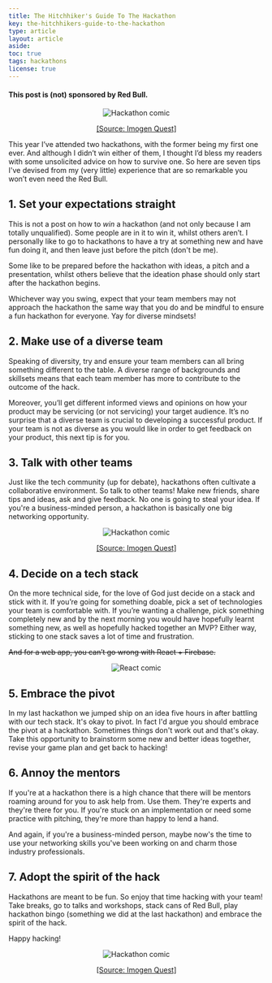 ```yaml
---
title: The Hitchhiker's Guide To The Hackathon
key: the-hitchhikers-guide-to-the-hackathon
type: article
layout: article
aside:
toc: true
tags: hackathons
license: true
---
```


#### This post is (not) sponsored by Red Bull.

<span style="display:block;text-align:center">![Hackathon comic](https://66.media.tumblr.com/3b21d3a828888d4061f022e245b30df0/tumblr_o30a0fmTPh1qlz5pmo1_500.png)</span>

<span style="display:block;text-align:center">[[Source: Imogen Quest]](https://imoquest.tumblr.com/post/139851543924/i-spent-the-weekend-at-a-hackathon-and-drew-a)</span>

This year I’ve attended two hackathons, with the former being my first one ever. And although I didn’t win either of them, I thought I’d bless my readers with some unsolicited advice on how to survive one. So here are seven tips I've devised from my (very little) experience that are so remarkable you won’t even need the Red Bull. 

<!--more-->

## 1. Set your expectations straight

This is not a post on how to *win* a hackathon (and not only because I am totally unqualified). Some people are in it to win it, whilst others aren’t. I personally like to go to hackathons to have a try at something new and have fun doing it, and then leave just before the pitch (don't be me).

Some like to be prepared before the hackathon with ideas, a pitch and a presentation, whilst others believe that the ideation phase should only start after the hackathon begins.

Whichever way you swing, expect that your team members may not approach the hackathon the same way that you do and be mindful to ensure a fun hackathon for everyone. Yay for diverse mindsets!

## 2. Make use of a diverse team

Speaking of diversity, try and ensure your team members can all bring something different to the table. A diverse range of backgrounds and skillsets means that each team member has more to contribute to the outcome of the hack. 

Moreover, you’ll get different informed views and opinions on how your product may be servicing (or not servicing) your target audience. It’s no surprise that a diverse team is crucial to developing a successful product. If your team is not 
as diverse as you would like in order to get feedback on your product, this next tip is for you.

## 3. Talk with other teams

Just like the tech community (up for debate), hackathons often cultivate a collaborative environment. So talk to other teams! Make new friends, share tips and ideas, ask and give feedback. No one is going to steal your idea. If you're a business-minded person, a hackathon is basically one big networking opportunity. 

<span style="display:block;text-align:center">![Hackathon comic](https://66.media.tumblr.com/c738ddbca44fef0f6ec77b34b46bcae3/tumblr_o30a0fmTPh1qlz5pmo4_500.png)</span>

<span style="display:block;text-align:center">[[Source: Imogen Quest]](https://imoquest.tumblr.com/post/139851543924/i-spent-the-weekend-at-a-hackathon-and-drew-a)</span>

## 4. Decide on a tech stack

On the more technical side, for the love of God just decide on a stack and stick with it. If you’re going for something doable, pick a set of technologies your team is comfortable with. If you’re wanting a challenge, pick something completely new and by the next morning you would have hopefully learnt something new, as well as hopefully hacked together an MVP? Either way, sticking to one stack saves a lot of time and frustration.

~~And for a web app, you can’t go wrong with React + Firebase.~~

<span style="display:block;text-align:center;max-width:300px;margin: auto;">![React comic](https://img.devrant.com/devrant/rant/r_2103667_3YKry.jpg)</span>

## 5. Embrace the pivot

In my last hackathon we jumped ship on an idea five hours in after battling with our tech stack. It's okay to pivot. In fact I'd argue you should embrace the pivot at a hackathon. Sometimes things don't work out and that's okay. Take this opportunity to brainstorm some new and better ideas together, revise your game plan and get back to hacking!

## 6. Annoy the mentors

If you're at a hackathon there is a high chance that there will be mentors roaming around for you to ask help from. Use them. They're experts and they're there for you. If you're stuck on an implementation or need some practice with pitching, they're more than happy to lend a hand.

And again, if you're a business-minded person, maybe now's the time to use your networking skills you've been working on and charm those industry professionals.

## 7. Adopt the spirit of the hack

Hackathons are meant to be fun. So enjoy that time hacking with your team! Take breaks, go to talks and workshops, stack cans of Red Bull, play hackathon bingo (something we did at the last hackathon) and embrace the spirit of the hack. 

Happy hacking!

<span style="display:block;text-align:center">![Hackathon comic](https://66.media.tumblr.com/19e8b4bd8651ce70bbe4baf88bc083c9/tumblr_o30a0fmTPh1qlz5pmo5_500.png)</span>

<span style="display:block;text-align:center">[[Source: Imogen Quest]](https://imoquest.tumblr.com/post/139851543924/i-spent-the-weekend-at-a-hackathon-and-drew-a)</span>